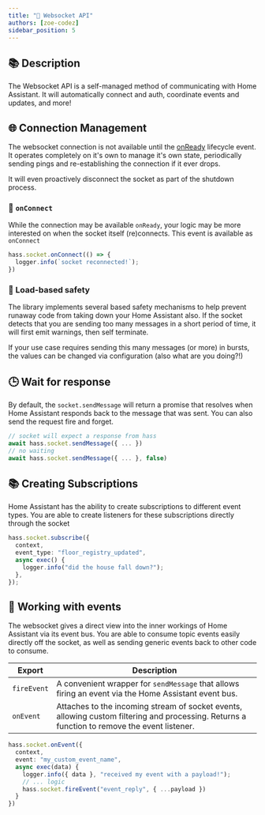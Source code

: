 ```yaml
---
title: "🚄 Websocket API"
authors: [zoe-codez]
sidebar_position: 5
---
```

## 📚 Description

The Websocket API is a self-managed method of communicating with Home Assistant. It will automatically connect and auth, coordinate events and updates, and more!

## 🌐 Connection Management

The websocket connection is not available until the [onReady](/docs/core/lifecycle) lifecycle event.
It operates completely on it's own to manage it's own state, periodically sending pings and re-establishing the connection if it ever drops.

It will even proactively disconnect the socket as part of the shutdown process.

### 🔄 `onConnect`

While the connection may be available `onReady`, your logic may be more interested on when the socket itself (re)connects.
This event is available as `onConnect`

```typescript
hass.socket.onConnect(() => {
  logger.info(`socket reconnected!`);
})
```

### 🚆 Load-based safety

The library implements several based safety mechanisms to help prevent runaway code from taking down your Home Assistant also.
If the socket detects that you are sending too many messages in a short period of time, it will first emit warnings, then self terminate.

If your use case requires sending this many messages (or more) in bursts, the values can be changed via configuration (also what are you doing?!)

## 🕒 Wait for response

By default, the `socket.sendMessage` will return a promise that resolves when Home Assistant responds back to the message that was sent.
You can also send the request fire and forget.

```typescript
// socket will expect a response from hass
await hass.socket.sendMessage({ ... })
// no waiting
await hass.socket.sendMessage({ ... }, false)
```

## 📚 Creating Subscriptions

Home Assistant has the ability to create subscriptions to different event types.
You are able to create listeners for these subscriptions directly through the socket

```typescript
hass.socket.subscribe({
  context,
  event_type: "floor_registry_updated",
  async exec() {
    logger.info("did the house fall down?");
  },
});
```

## 📡 Working with events

The websocket gives a direct view into the inner workings of Home Assistant via its event bus. You are able to consume topic events easily directly off the socket, as well as sending generic events back to other code to consume.

| Export      | Description                                                                                                                                  |
| ----------- | -------------------------------------------------------------------------------------------------------------------------------------------- |
| `fireEvent` | A convenient wrapper for `sendMessage` that allows firing an event via the Home Assistant event bus.                                         |
| `onEvent`   | Attaches to the incoming stream of socket events, allowing custom filtering and processing. Returns a function to remove the event listener. |

```typescript
hass.socket.onEvent({
  context,
  event: "my_custom_event_name",
  async exec(data) {
    logger.info({ data }, "received my event with a payload!");
    // ... logic
    hass.socket.fireEvent("event_reply", { ...payload })
  }
})
```
